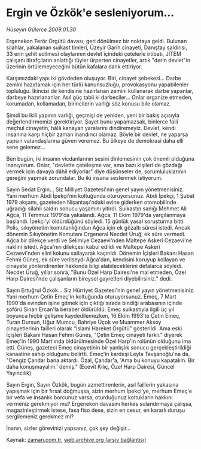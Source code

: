 # Ergin ve Özkök'e sesleniyorum...

*Hüseyin Gülerce 2009.01.30*

<tr><td class="metin" colspan="2" style="padding-top: 20px; padding-left: 5px; padding-right: 10px;">Ergenekon Terör Örgütü davası, geri dönülmez bir noktaya geldi. Bulunan silahlar, yakalanan suikast timleri, Üzeyir Garih cinayeti, Danıştay saldırısı, 33 erin şehit edilmesi olaylarının devlet içindeki çetelerle irtibatı, JİTEM çalışanı itirafçıların anlattığı tüyler ürperten cinayetler, artık "derin devlet"in üzerinin örtülemeyeceğini bütün kafalara dank ettiriyor.</td></tr><tr><td class="metin" colspan="2" style="padding-top: 20px; padding-left: 5px; padding-right: 10px;"><p>Karşımızdaki yapı iki gövdeden oluşuyor. Biri, cinayet şebekesi... Darbe zemini hazırlamak için her türlü kanunsuzluğu, provokasyonu yapabilenler topluluğu. İkincisi de kendisine hazırlanan zemini kullanarak darbe yapanlar, darbeye hazırlananlar. Asıl güç tabii ki darbeciler... Onlar organize etmeden, korumadan, kollamadan, birincilerin varlığı söz konusu bile olamaz.
<p>Şimdi bu ikili yapının varlığı, geçmişi de yeniden, yeni bir bakış açısıyla değerlendirmemizi gerektiriyor. Şayet bunu yapamazsak, binlerce faili meçhul cinayetin, hâlâ kanayan yaralarını dindiremeyiz. Devlet, kendi insanına karşı hiçbir zaman inandırıcı olamaz. Böyle bir devlet, ne yaparsa yapsın vatandaşlarına güven veremez. Bu ülkeye de demokrasi daha elli sene gelemez...
<p>Ben bugün, iki insanın vicdanlarının sesini dinlemesinin çok önemli olduğuna inanıyorum. Onlar, "devlette çeteleşme var, ama bazı kişileri de gözdağı vermek için davaya dâhil ediyorlar" diye düşünseler de, sorumluluklarının gereğini yapmak zorundalar. Bu iki insana seslenmek istiyorum.
<p>Sayın Sedat Ergin... Siz Milliyet Gazetesi'nin genel yayın yönetmenisiniz. Yani merhum Abdi İpekçi'nin koltuğunda oturuyorsunuz. Abdi İpekçi, 1 Şubat 1979 akşamı, gazeteden Nişantaşı'ndaki evine giderken otomobilinde uğradığı silahlı saldırı sonucu yaşamını yitirdi. Suikastın sanığı Mehmet Ali Ağca, 11 Temmuz 1979'da yakalandı. Ağca, 11 Ekim 1979'da yargılanmaya başlandı. İpekçi'yi öldürdüğünü söyledi. 15 günlük yasal soruşturma bitti. Polis, sıkıyönetim komutanlığından Ağca için ek gözaltı süresi istedi. Ancak dönemin Sıkıyönetim Komutanı Orgeneral Necdet Üruğ, ek süre vermedi. Ağca bir dilekçe verdi ve Selimiye Cezaevi'nden Maltepe Askerî Cezaevi'ne naklini istedi. Ağca'nın dilekçesi kabul edildi ve Maltepe Askerî Cezaevi'nden elini kolunu sallayarak kaçırıldı. Dönemin İçişleri Bakanı Hasan Fehmi Güneş, ek süre verilseydi Ağca'dan, kendisini koruyup kollayan ve cinayete yönlendirenler hakkında bilgi alabileceklerini defalarca söyledi. Necdet Üruğ, yıllar sonra, "Bunu Özel Harp Dairesi'ne mal etmeden, Özel Harp Dairesi'nde çalışanların bireysel gayretleri diyebilirsiniz." dedi. 
<p>Sayın Ertuğrul Özkök... Siz Hürriyet Gazetesi'nin genel yayın yönetmenisiniz. Yani merhum Çetin Emeç'in koltuğunda oturuyorsunuz. Emeç, 7 Mart 1990'da evinden işine gitmek için çıktığı sırada bindiği arabasının içinde şoförü Sinan Ercan'la beraber öldürüldü. Emeç suikastıyla ilgili üç yıl boyunca hiçbir gelişme kaydedilemezken, 16 Ekim 1993'te Çetin Emeç, Turan Dursun, Uğur Mumcu, Bahriye Üçok ve Muammer Aksoy cinayetlerinin failleri olarak "İslami Hareket Örgütü" gösterildi. Ama eski İçişleri Bakanı Hasan Fehmi Güneş, "Çetin Emeç cinayeti farklı." diyerek Emeç'in 1990 Mart'ında öldürülmesinde Özel Harp'in rolünün olduğunu ima etti. Güneş, gazeteci Emeç cinayetinin bir yanlışlık sonucu gerçekleştirildiği kanaatine sahip olduğunu belirtti. Emeç'in kardeşi Leyla Tavşanoğlu'na da, "Cengiz Çandar bana aktardı. Özal, Çandar'a, 'Ama bu konuyu kapatalım. Bir daha konuşmayalım.' demiş." (Ecevit Kılıç, Özel Harp Dairesi, Güncel Yayıncılık)
<p>Sayın Ergin, Sayın Özkök, bugün azmettirenlerin, asıl faillerin yakasına yapışmak için bir fırsat doğmuşsa, sizin merhum İpekçi'ye, merhum Emeç'e bir vefa ve insanlık borcunuz varsa, oturduğunuz koltukların hakkını vermeniz gerekmiyor mu? Ergenekon davasını herkes sulandırmaya çalışsa, magazinleştirmek istese, fasa fiso dese, sizin en cesur, en kararlı duruşu sergilemeniz gerekmez mi?
<p>İnanın, sizler görevinizi yapsanız, çok şey değişir...<br/></p></p></p></p></p></p></p></td></tr>

Kaynak: [zaman.com.tr](http://zaman.com.tr/yazar.do?yazino=809626), [web.archive.org (arşiv bağlantısı)](http://web.archive.org/web/20090210090211/http://zaman.com.tr:80/yazar.do?yazino=809626)
